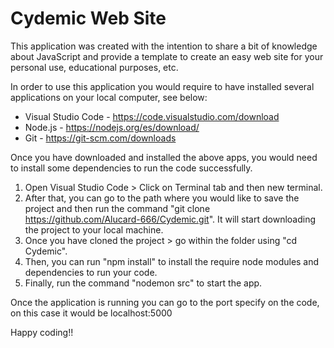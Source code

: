 # Cydemic Web Site
This application was created with the intention to share a bit of knowledge about JavaScript and provide a template to create an easy web site for your personal use, educational purposes, etc.

In order to use this application you would require to have installed several applications on your local computer, see below:

* Visual Studio Code - 
https://code.visualstudio.com/download
* Node.js - 
https://nodejs.org/es/download/
* Git -
https://git-scm.com/downloads

Once you have downloaded and installed the above apps, you would need to install some dependencies to run the code successfully.

1. Open Visual Studio Code > Click on Terminal tab and then new terminal.
2. After that, you can go to the path where you would like to save the project and then run the command "git clone https://github.com/Alucard-666/Cydemic.git". It will start downloading the project to your local machine.
3. Once you have cloned the project > go within the folder using "cd Cydemic".
4. Then, you can run "npm install" to install the require node modules and dependencies to run your code.
5. Finally, run the command "nodemon src" to start the app.

Once the application is running you can go to the port specify on the code, on this case it would be localhost:5000

Happy coding!!
